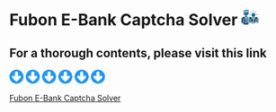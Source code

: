 <div>
    <h1> Fubon E-Bank Captcha Solver 
    <img src = "https://github.com/wavelolz/Fubon-Ebank-Captcha-Solver/blob/main/picture/consultant.png" width = 30 height = 30> 
</div>

## For a thorough contents, please visit this link

<div>
    <img src = "https://github.com/wavelolz/Fubon-Ebank-Captcha-Solver/blob/main/picture/down-arrow%20(1).png" width = 25 height = 25>
    <img src = "https://github.com/wavelolz/Fubon-Ebank-Captcha-Solver/blob/main/picture/down-arrow%20(1).png" width = 25 height = 25>
    <img src = "https://github.com/wavelolz/Fubon-Ebank-Captcha-Solver/blob/main/picture/down-arrow%20(1).png" width = 25 height = 25>
    <img src = "https://github.com/wavelolz/Fubon-Ebank-Captcha-Solver/blob/main/picture/down-arrow%20(1).png" width = 25 height = 25>
    <img src = "https://github.com/wavelolz/Fubon-Ebank-Captcha-Solver/blob/main/picture/down-arrow%20(1).png" width = 25 height = 25>
    <img src = "https://github.com/wavelolz/Fubon-Ebank-Captcha-Solver/blob/main/picture/down-arrow%20(1).png" width = 25 height = 25>
</div>

<a href = "https://wavelolz.github.io/Fubon-Ebank-Captcha-Solver/Fubon%20E-Bank%20Captcha%20Solver.html"> Fubon E-Bank Captcha Solver </a>
